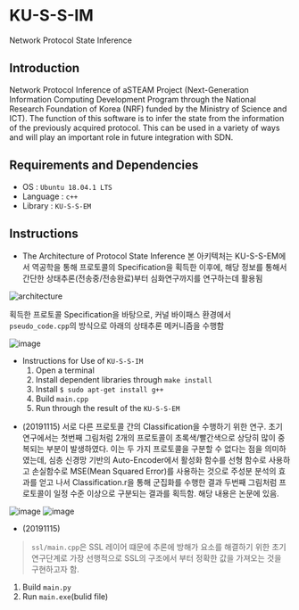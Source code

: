 # KU-S-S-IM
Network Protocol State Inference

## Introduction
Network Protocol Inference of aSTEAM Project (Next-Generation Information Computing Development Program through the National Research Foundation of Korea (NRF) funded by the Ministry of Science and ICT). 
The function of this software is to infer the state from the information of the previously acquired protocol. This can be used in a variety of ways and will play an important role in future integration with SDN.

## Requirements and Dependencies
* OS : `Ubuntu 18.04.1 LTS`
* Language : `c++`
* Library : `KU-S-S-EM`

## Instructions
* The Architecture of Protocol State Inference
본 아키텍처는 KU-S-S-EM에서 역공학을 통해 프로토콜의 Specification을 획득한 이후에,
해당 정보를 통해서 간단한 상태추론(전송중/전송완료)부터 심화연구까지를 연구하는데 활용됨

![architecture](https://user-images.githubusercontent.com/41291493/68915312-d226a380-07a4-11ea-975e-b82fc08c0540.png)

획득한 프로토콜 Specification을 바탕으로, 커널 바이패스 환경에서 `pseudo_code.cpp`의 방식으로 아래의 상태추론 메커니즘을 수행함

![image](https://user-images.githubusercontent.com/41291493/68915379-2598f180-07a5-11ea-8ad3-d6a3291681b3.png)


* Instructions for Use of `KU-S-S-IM`
  1. Open a terminal
  2. Install dependent libraries through `make install`
  3. Install `$ sudo apt-get install g++`
  4. Build `main.cpp`
  5. Run through the result of the `KU-S-S-EM`
  
 

+ (20191115)
서로 다른 프로토콜 간의 Classification을 수행하기 위한 연구. 초기 연구에서는 첫번째 그림처럼 2개의 프로토콜이 초록색/빨간색으로 상당히 많이 중복되는 부분이 발생하였다. 이는 두 가지 프로토콜을 구분할 수 없다는 점을 의미하였는데, 심층 신경망 기반의 Auto-Encoder에서 활성화 함수를 선형 함수로 사용하고 손실함수로 MSE(Mean Squared Error)를 사용하는 것으로 주성분 분석의 효과를 얻고 나서 Classification.r을 통해 군집화를 수행한 결과 두번째 그림처럼 프로토콜이 일정 수준 이상으로 구분되는 결과를 획득함. 해당 내용은 논문에 있음.

![image](https://user-images.githubusercontent.com/41291493/68915431-66910600-07a5-11ea-88f7-b9bc18b00b7a.png)
![image](https://user-images.githubusercontent.com/41291493/68915437-698bf680-07a5-11ea-9c78-ebae9f41e7eb.png)

+ (20191115)
> `ssl/main.cpp`은 SSL 레이어 떄문에 추론에 방해가 요소를 해결하기 위한 초기 연구단계로 가장 선행적으로 SSL의 구조에서 부터 정확한 값을 가져오는 것을 구현하고자 함.
  1. Build `main.py`
  2. Run `main.exe`(bulid file)

